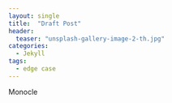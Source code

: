 ```yaml
---
layout: single
title:  "Draft Post"
header:
  teaser: "unsplash-gallery-image-2-th.jpg"
categories: 
  - Jekyll
tags:
  - edge case
---
```

Monocle
